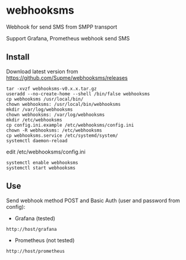 # webhooksms
Webhook for send SMS from SMPP transport

Support Grafana, Prometheus webhook send SMS

## Install

Download latest version from https://github.com/Supme/webhooksms/releases
```
tar -xvzf webhooksms-v0.x.x.tar.gz
useradd --no-create-home --shell /bin/false webhooksms
cp webhooksms /usr/local/bin/
chown webhooksms: /usr/local/bin/webhooksms
mkdir /var/log/webhooksms
chown webhooksms: /var/log/webhooksms
mkdir /etc/webhooksms
cp config.ini.example /etc/webhooksms/config.ini
chown -R webhooksms: /etc/webhooksms
cp webhooksms.service /etc/systemd/system/
systemctl daemon-reload
```
edit /etc/webhooksms/config.ini
```
systemctl enable webhooksms
systemctl start webhooksms
```

## Use
Send webhook method POST and Basic Auth (user and password from config):
- Grafana (tested)
```
http://host/grafana
```
- Prometheus (not tested)
```
http://host/prometheus
```
